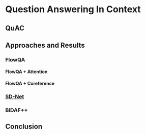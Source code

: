 # Question Answering In Context

## QuAC

## Approaches and Results

### FlowQA

#### FlowQA + Attention

#### FlowQA + Coreference

### [SD-Net](SDNet)

### BiDAF++


## Conclusion

